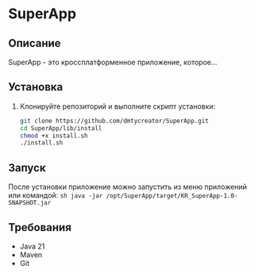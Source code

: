 # SuperApp

## Описание
SuperApp - это кроссплатформенное приложение, которое...

## Установка

1. Клонируйте репозиторий и выполните скрипт установки:
    ```sh
    git clone https://github.com/dmtycreator/SuperApp.git
    cd SuperApp/lib/install
    chmod +x install.sh
    ./install.sh
    ```

## Запуск

После установки приложение можно запустить из меню приложений или командой:
    ```sh
    java -jar /opt/SuperApp/target/KR_SuperApp-1.0-SNAPSHOT.jar
    ```

## Требования
- Java 21
- Maven
- Git
